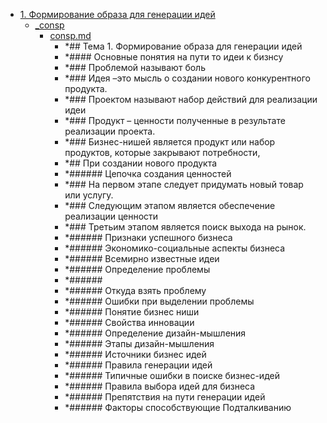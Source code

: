 - <a href = "F:\Node_projects\Node_Way\NBase\_Md\_Index\_TGUniversitet\I_kurs\+Проектная_деятельность_1_pdf\1. Формирование образа для генерации идей\cat.1. Формирование образа для генерации идей\dir.1. Формирование образа для генерации идей.md">1. Формирование образа для генерации идей</a>
    - <a href = "F:\Node_projects\Node_Way\NBase\_Md\_Index\_TGUniversitet\I_kurs\+Проектная_деятельность_1_pdf\1. Формирование образа для генерации идей\_consp\cat._consp\dir._consp.md">_consp</a>
        - <a href = "F:\Node_projects\Node_Way\NBase\_Md\_Index\_TGUniversitet\I_kurs\+Проектная_деятельность_1_pdf\1. Формирование образа для генерации идей\_consp\consp.md">consp.md</a>
            - *## Тема 1. Формирование образа для генерации идей
            - *#### Основные понятия на пути то идеи к бизнсу
            - *### Проблемой называют боль
            - *### Идея –это мысль о создании нового конкурентного продукта.
            - *### Проектом называют набор действий для реализации идеи
            - *### Продукт – ценности полученные в результате реализации проекта.
            - *### Бизнес-нишей является продукт или набор продуктов, которые закрывают потребности,
            - *## При создании нового продукта 
            - *###### Цепочка создания ценностей
            - *### На первом этапе следует придумать новый товар или услугу.
            - *### Следующим этапом является обеспечение реализации ценности
            - *### Третьим этапом является поиск выхода на рынок.
            - *###### Признаки успешного бизнеса
            - *###### Экономико-социальные аспекты бизнеса
            - *###### Всемирно известные идеи
            - *###### Определение проблемы
            - *######
            - *###### Откуда взять проблему
            - *###### Ошибки при выделении проблемы
            - *###### Понятие бизнес ниши
            - *###### Свойства инновации
            - *###### Определение дизайн-мышления
            - *###### Этапы дизайн-мышления
            - *###### Источники бизнес идей
            - *###### Правила генерации идей
            - *###### Типичные ошибки в поиске бизнес-идей
            - *###### Правила выбора идей для бизнеса
            - *###### Препятствия на пути генерации идей
            - *###### Факторы способствующие Подталкиванию
    
